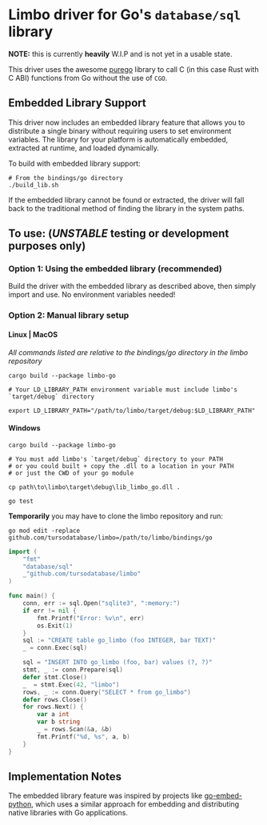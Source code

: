 # Limbo driver for Go's `database/sql` library

**NOTE:** this is currently __heavily__ W.I.P and is not yet in a usable state.

This driver uses the awesome [purego](https://github.com/ebitengine/purego) library to call C (in this case Rust with C ABI) functions from Go without the use of `CGO`.

## Embedded Library Support

This driver now includes an embedded library feature that allows you to distribute a single binary without requiring users to set environment variables. The library for your platform is automatically embedded, extracted at runtime, and loaded dynamically.

To build with embedded library support:
```
# From the bindings/go directory
./build_lib.sh
```

If the embedded library cannot be found or extracted, the driver will fall back to the traditional method of finding the library in the system paths.

## To use: (_UNSTABLE_ testing or development purposes only)

### Option 1: Using the embedded library (recommended)

Build the driver with the embedded library as described above, then simply import and use. No environment variables needed!

### Option 2: Manual library setup

#### Linux | MacOS

_All commands listed are relative to the bindings/go directory in the limbo repository_

```
cargo build --package limbo-go

# Your LD_LIBRARY_PATH environment variable must include limbo's `target/debug` directory

export LD_LIBRARY_PATH="/path/to/limbo/target/debug:$LD_LIBRARY_PATH"

```

#### Windows

```
cargo build --package limbo-go

# You must add limbo's `target/debug` directory to your PATH
# or you could built + copy the .dll to a location in your PATH
# or just the CWD of your go module

cp path\to\limbo\target\debug\lib_limbo_go.dll .

go test

```
**Temporarily** you may have to clone the limbo repository and run:

`go mod edit -replace github.com/tursodatabase/limbo=/path/to/limbo/bindings/go`

```go
import (
    "fmt"
    "database/sql"
    _"github.com/tursodatabase/limbo"
)

func main() {
	conn, err := sql.Open("sqlite3", ":memory:")
	if err != nil {
        fmt.Printf("Error: %v\n", err)
        os.Exit(1)
	}
    sql := "CREATE table go_limbo (foo INTEGER, bar TEXT)"
    _ = conn.Exec(sql)

    sql = "INSERT INTO go_limbo (foo, bar) values (?, ?)"
    stmt, _ := conn.Prepare(sql)
    defer stmt.Close()
    _  = stmt.Exec(42, "limbo")
    rows, _ := conn.Query("SELECT * from go_limbo")
    defer rows.Close()
    for rows.Next() {
        var a int
        var b string
		_ = rows.Scan(&a, &b)
        fmt.Printf("%d, %s", a, b)
    }
}
```

## Implementation Notes

The embedded library feature was inspired by projects like [go-embed-python](https://github.com/kluctl/go-embed-python), which uses a similar approach for embedding and distributing native libraries with Go applications.
